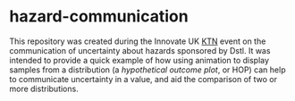 # hazard-communication

This repository was created during the Innovate UK [KTN](https://www.ktn-uk.co.uk) event on the communication of uncertainty about hazards sponsored by Dstl.
It was intended to provide a quick example of how using animation to display samples from a distribution (a *hypothetical outcome plot*, or HOP) can help to communicate uncertainty in a value, and aid the comparison of two or more distributions.
